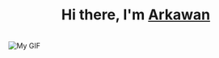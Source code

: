 <h1 align="center">Hi there, I'm <a href="https://www.selfblog.my.id/" target="_blank">Arkawan</a></h1>

<br />


<img src="https://tenor.com/view/miku-nf2u-gif-26991824" alt="My GIF">
